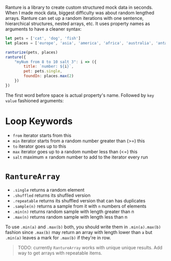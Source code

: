 Ranture is a library to create custom structured mock data in seconds. 
When I made mock data, biggest difficulty was about random lengthed arrays. 
Ranture can set up a random iterations with one sentence, hierarchical 
structures, nested arrays, etc.
It uses property names as arguments to have a cleaner syntax:

```js
let pets = ['cat', 'dog', 'fish']
let places = ['europe', 'asia', 'america', 'africa', 'australia', 'antarctica']

ranturize(pets, places)
ranture({
	"myNum from 8 to 10 salt 3": i => ({
		title: `number: ${i}`,
		pet: pets.single,
		foundIn: places.max(2)
	})
})
```

The first word before space is actual property's name.
Followed by `key value` fashioned arguments:
# Loop Keywords
- `from` iterator starts from this
- `min` iterator starts from a random number greater than (>=) this
- `to` iterator goes up to this
- `max` iterator goes up to a random number less than (<=) this
- `salt` maximum ± random number to add to the iterator every run


# `RantureArray`
- `.single` returns a random element
- `.shuffled` returns its shuflled version
- `.repeatable` returns its shuffled version that can has duplicates
- `.sample(n)` returns a sample from it with `n` numbers of elements
- `.min(n)` returns random sample with length greater than n
- `.max(n)` returns random sample with length less than n

To use `.min(a)` and `.max(b)` both, you should write them in `.min(a).max(b)` 
fashion since `.max(b)` may return an array with length lower than `a` but 
`.min(a)` leaves a mark for `.max(b)` if they're in row.

> TODO: currently `RantureArray` works with unique unique results. Add way to 
get arrays with repeatable items.